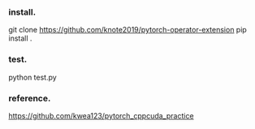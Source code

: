 ### install.
git clone https://github.com/knote2019/pytorch-operator-extension
pip install .

### test.
python test.py

### reference.
https://github.com/kwea123/pytorch_cppcuda_practice
